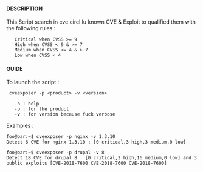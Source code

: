 #### DESCRIPTION
This Script search in cve.circl.lu known CVE & Exploit to qualified them with the following rules :

       Critical when CVSS >= 9 
       High when CVSS < 9 & >= 7 
       Medium when CVSS <= 4 & > 7 
       Low when CVSS < 4 


#### GUIDE 
To launch the script :

```
 cveexposer -p <product> -v <version>

   -h : help
   -p : for the product
   -v : for version because fuck verbose
 ```
   
Examples :
```console
foo@bar:~$ cveexposer -p nginx -v 1.3.10
Detect 6 CVE for nginx 1.3.10 : [0 critical,3 high,3 medium,0 low]
```
```console
foo@bar:~$ cveexposer -p drupal -v 8
Detect 18 CVE for drupal 8 : [0 critical,2 high,16 medium,0 low] and 3 public exploits [CVE-2018-7600 CVE-2018-7600 CVE-2018-7600]
```
